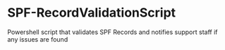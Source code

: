 # SPF-RecordValidationScript
Powershell script that validates SPF Records and notifies support staff if any issues are found
